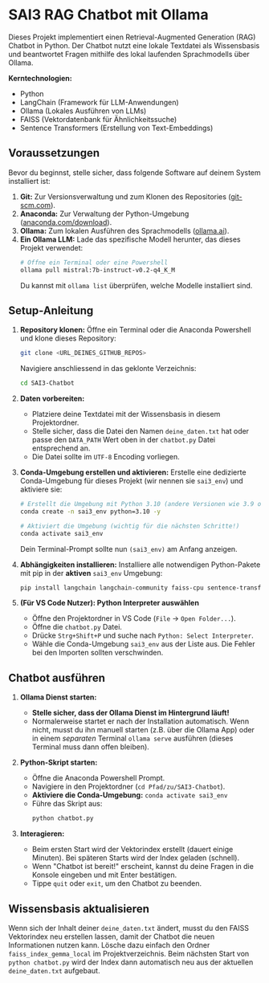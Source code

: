 # SAI3 RAG Chatbot mit Ollama

Dieses Projekt implementiert einen Retrieval-Augmented Generation (RAG) Chatbot in Python. Der Chatbot nutzt eine lokale Textdatei als Wissensbasis und beantwortet Fragen mithilfe des lokal laufenden Sprachmodells über Ollama.

**Kerntechnologien:**

- Python
- LangChain (Framework für LLM-Anwendungen)
- Ollama (Lokales Ausführen von LLMs)
- FAISS (Vektordatenbank für Ähnlichkeitssuche)
- Sentence Transformers (Erstellung von Text-Embeddings)

## Voraussetzungen

Bevor du beginnst, stelle sicher, dass folgende Software auf deinem System installiert ist:

1.  **Git:** Zur Versionsverwaltung und zum Klonen des Repositories ([git-scm.com](https://git-scm.com/)).
2.  **Anaconda:** Zur Verwaltung der Python-Umgebung ([anaconda.com/download](https://anaconda.com/download)).
3.  **Ollama:** Zum lokalen Ausführen des Sprachmodells ([ollama.ai](https://ollama.ai/)).
4.  **Ein Ollama LLM:** Lade das spezifische Modell herunter, das dieses Projekt verwendet:
    ```bash
    # Öffne ein Terminal oder eine Powershell
    ollama pull mistral:7b-instruct-v0.2-q4_K_M
    ```
    Du kannst mit `ollama list` überprüfen, welche Modelle installiert sind.

## Setup-Anleitung

1.  **Repository klonen:**
    Öffne ein Terminal oder die Anaconda Powershell und klone dieses Repository:

    ```bash
    git clone <URL_DEINES_GITHUB_REPOS>
    ```

    Navigiere anschliessend in das geklonte Verzeichnis:

    ```bash
    cd SAI3-Chatbot
    ```

2.  **Daten vorbereiten:**

    - Platziere deine Textdatei mit der Wissensbasis in diesem Projektordner.
    - Stelle sicher, dass die Datei den Namen `deine_daten.txt` hat oder passe den `DATA_PATH` Wert oben in der `chatbot.py` Datei entsprechend an.
    - Die Datei sollte im `UTF-8` Encoding vorliegen.

3.  **Conda-Umgebung erstellen und aktivieren:**
    Erstelle eine dedizierte Conda-Umgebung für dieses Projekt (wir nennen sie `sai3_env`) und aktiviere sie:

    ```bash
    # Erstellt die Umgebung mit Python 3.10 (andere Versionen wie 3.9 oder 3.11 gehen oft auch)
    conda create -n sai3_env python=3.10 -y

    # Aktiviert die Umgebung (wichtig für die nächsten Schritte!)
    conda activate sai3_env
    ```

    Dein Terminal-Prompt sollte nun `(sai3_env)` am Anfang anzeigen.

4.  **Abhängigkeiten installieren:**
    Installiere alle notwendigen Python-Pakete mit pip in der **aktiven** `sai3_env` Umgebung:

    ```bash
    pip install langchain langchain-community faiss-cpu sentence-transformers
    ```

5.  **(Für VS Code Nutzer): Python Interpreter auswählen**
    - Öffne den Projektordner in VS Code (`File` -> `Open Folder...`).
    - Öffne die `chatbot.py` Datei.
    - Drücke `Strg+Shift+P` und suche nach `Python: Select Interpreter`.
    - Wähle die Conda-Umgebung `sai3_env` aus der Liste aus. Die Fehler bei den Importen sollten verschwinden.

## Chatbot ausführen

1.  **Ollama Dienst starten:**

    - **Stelle sicher, dass der Ollama Dienst im Hintergrund läuft!**
    - Normalerweise startet er nach der Installation automatisch. Wenn nicht, musst du ihn manuell starten (z.B. über die Ollama App) oder in einem _separaten_ Terminal `ollama serve` ausführen (dieses Terminal muss dann offen bleiben).

2.  **Python-Skript starten:**

    - Öffne die Anaconda Powershell Prompt.
    - Navigiere in den Projektordner (`cd Pfad/zu/SAI3-Chatbot`).
    - **Aktiviere die Conda-Umgebung:** `conda activate sai3_env`
    - Führe das Skript aus:
      ```bash
      python chatbot.py
      ```

3.  **Interagieren:**
    - Beim ersten Start wird der Vektorindex erstellt (dauert einige Minuten). Bei späteren Starts wird der Index geladen (schnell).
    - Wenn "Chatbot ist bereit!" erscheint, kannst du deine Fragen in die Konsole eingeben und mit Enter bestätigen.
    - Tippe `quit` oder `exit`, um den Chatbot zu beenden.

## Wissensbasis aktualisieren

Wenn sich der Inhalt deiner `deine_daten.txt` ändert, musst du den FAISS Vektorindex neu erstellen lassen, damit der Chatbot die neuen Informationen nutzen kann. Lösche dazu einfach den Ordner `faiss_index_gemma_local` im Projektverzeichnis. Beim nächsten Start von `python chatbot.py` wird der Index dann automatisch neu aus der aktuellen `deine_daten.txt` aufgebaut.
